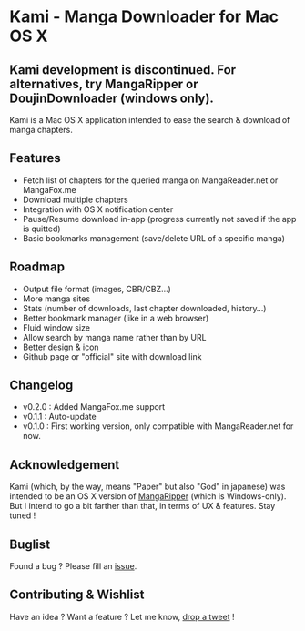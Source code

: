 Kami - Manga Downloader for Mac OS X
==================================

## Kami development is discontinued. For alternatives, try MangaRipper or DoujinDownloader (windows only).

Kami is a Mac OS X application intended to ease the search & download of manga chapters.

## Features
* Fetch list of chapters for the queried manga on MangaReader.net or MangaFox.me
* Download multiple chapters
* Integration with OS X notification center
* Pause/Resume download in-app (progress currently not saved if the app is quitted)
* Basic bookmarks management (save/delete URL of a specific manga)

## Roadmap
* Output file format (images, CBR/CBZ…)
* More manga sites
* Stats (number of downloads, last chapter downloaded, history…)
* Better bookmark manager (like in a web browser)
* Fluid window size
* Allow search by manga name rather than by URL
* Better design & icon
* Github page or "official" site with download link

## Changelog
* v0.2.0 : Added MangaFox.me support
* v0.1.1 : Auto-update
* v0.1.0 : First working version, only compatible with MangaReader.net for now.

## Acknowledgement
Kami (which, by the way, means "Paper" but also "God" in japanese) was intended to be an OS X version of [MangaRipper](mangaripper.codeplex.com) (which is Windows-only). But I intend to go a bit farther than that, in terms of UX & features. Stay tuned !

## Buglist

Found a bug ? Please fill an [issue](https://github.com/ayamflow/Kami-MangaDownloader/issues).

## Contributing & Wishlist

Have an idea ? Want a feature ? Let me know, [drop a tweet](http://twitter.com/ayamflow) ! 

